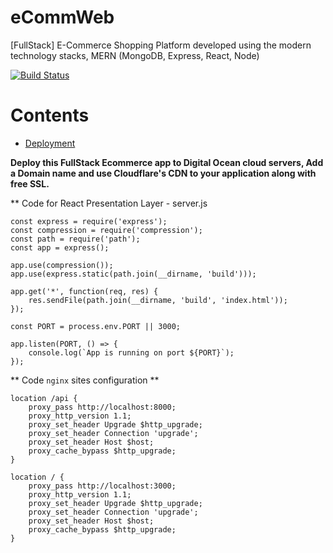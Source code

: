 # eCommWeb
[FullStack] E-Commerce Shopping Platform developed using the modern technology stacks, MERN (MongoDB, Express, React, Node)

[![Build Status](https://travis-ci.com/alichtman/shallow-backup.svg?branch=master)](https://travis-ci.com/alichtman/shallow-backup)

Contents
========

 * [Deployment](#deployment)

**Deploy this FullStack Ecommerce app to Digital Ocean cloud servers, Add a Domain name and use Cloudflare's CDN to your application along with free SSL.**

** Code for React Presentation Layer - server.js
```
const express = require('express');
const compression = require('compression');
const path = require('path');
const app = express();
 
app.use(compression());
app.use(express.static(path.join(__dirname, 'build')));
 
app.get('*', function(req, res) {
    res.sendFile(path.join(__dirname, 'build', 'index.html'));
});
 
const PORT = process.env.PORT || 3000;
 
app.listen(PORT, () => {
    console.log(`App is running on port ${PORT}`);
});
```

** Code `nginx` sites configuration **
```
location /api {
    proxy_pass http://localhost:8000;
    proxy_http_version 1.1;
    proxy_set_header Upgrade $http_upgrade;
    proxy_set_header Connection 'upgrade';
    proxy_set_header Host $host;
    proxy_cache_bypass $http_upgrade;
}
 
location / {
    proxy_pass http://localhost:3000;
    proxy_http_version 1.1;
    proxy_set_header Upgrade $http_upgrade;
    proxy_set_header Connection 'upgrade';
    proxy_set_header Host $host;
    proxy_cache_bypass $http_upgrade;
}
```


